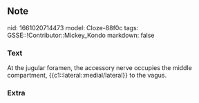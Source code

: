 ## Note
nid: 1661020714473
model: Cloze-88f0c
tags: GSSE::!Contributor::Mickey_Kondo
markdown: false

### Text
At the jugular foramen, the accessory nerve occupies the middle compartment, {{c1::lateral::medial/lateral}} to the vagus.

### Extra

